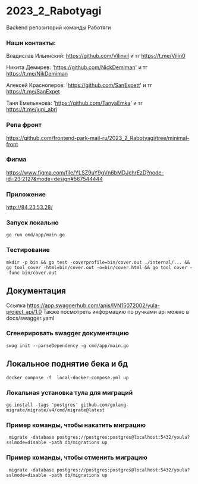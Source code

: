 # 2023_2_Rabotyagi
Backend репозиторий команды Работяги

### Наши контакты:

Владислав Ильинский: https://github.com/Vilinvil и тг https://t.me/Vilin0

Никита Демирев: 'https://github.com/NickDemiman' и тг https://t.me/NikDemiman

Алексей Красноперов: 'https://github.com/SanExpett' и тг https://t.me/SanExpet

Таня Емельянова: 'https://github.com/TanyaEmka' и тг https://t.me/jupi_abri

### Репа фронт
https://github.com/frontend-park-mail-ru/2023_2_Rabotyagi/tree/minimal-front

### Фигма
https://www.figma.com/file/YLSZ9uY9gVn6bMDJchrEzD?node-id=23:2127&mode=design#567544444

### Приложение
http://84.23.53.28/

### Запуск локально

`go run cmd/app/main.go`

### Тестирование 

`mkdir -p bin && go test -coverprofile=bin/cover.out ./internal/... && go tool cover -html=bin/cover.out -o=bin/cover.html && go tool cover --func bin/cover.out`

## Документация
 Ссылка https://app.swaggerhub.com/apis/IVN15072002/yula-project_api/1.0
 Также посмотреть информацию по ручками api можно в docs/swagger.yaml 

### Сгенерировать swagger документацию

```shell
swag init --parseDependency -g cmd/app/main.go
```

## Локальное поднятие бека и бд

```shell
docker compose -f  local-docker-compose.yml up
```


### Локальная установка тула для миграций
```shell
go install -tags 'postgres' github.com/golang-migrate/migrate/v4/cmd/migrate@latest
```

### Пример команды, чтобы накатить миграцию
```shell
 migrate -database postgres://postgres:postgres@localhost:5432/youla?sslmode=disable -path db/migrations up
```
### Пример команды, чтобы отменить миграцию
```shell
 migrate -database postgres://postgres:postgres@localhost:5432/youla?sslmode=disable -path db/migrations up
```
